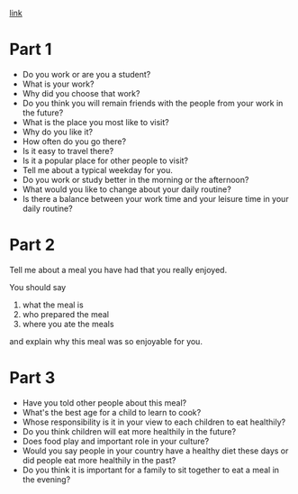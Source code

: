 [link](https://www.youtube.com/watch?v=fhPqkCQwygM&ab_channel=TOPIELTSTESTS)

# Part 1
- Do you work or are you a student?
- What is your work?
- Why did you choose that work?
- Do you think you will remain friends with the people from your work in the future?
- What is the place you most like to visit?
- Why do you like it?
- How often do you go there?
- Is it easy to travel there?
- Is it a popular place for other people to visit?
- Tell me about a typical weekday for you.
- Do you work or study better in the morning or the afternoon?
- What would you like to change about your daily routine?
- Is there a balance between your work time and your leisure time in your daily routine?

# Part 2
Tell me about a meal you have had that you really enjoyed.

You should say

1. what the meal is
2. who prepared the meal
3. where you ate the meals

and explain why this meal was so enjoyable for you.

# Part 3
- Have you told other people about this meal?
- What's the best age for a child to learn to cook?
- Whose responsibility is it in your view to each children to eat healthily?
- Do you think children will eat more healthily in the future?
- Does food play and important role in your culture?
- Would you say people in your country have a healthy diet these days or did people eat more healthily in the past?
- Do you think it is important for a family to sit together to eat a meal in the evening?